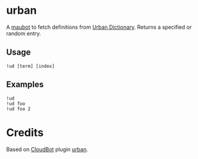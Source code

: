 # urban

A [maubot](https://github.com/maubot/maubot) to fetch definitions from [Urban Dictionary](https://www.urbandictionary.com/). Returns a specified or random entry.

## Usage

    !ud [term] [index]

## Examples

    !ud
    !ud foo
    !ud foo 2

# Credits
  
  Based on [CloudBot](https://github.com/snoonetIRC/CloudBot) plugin [urban](https://github.com/snoonetIRC/CloudBot/blob/gonzobot/plugins/urban.py).

